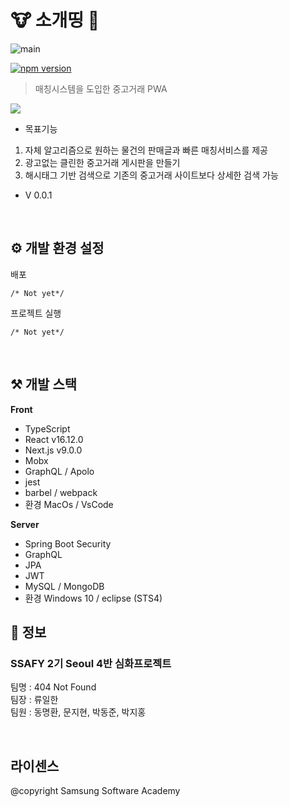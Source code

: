 # :cow: 소개띵 :dog: 
![main](./img/main.png)

[![npm version](https://img.shields.io/npm/v/react.svg?style=flat)](https://www.npmjs.com/package/react)
> 매칭시스템을 도입한 중고거래 PWA

![](./src/img/소개띵목업.png)

 - 목표기능
1. 자체 알고리즘으로 원하는 물건의 판매글과 빠른 매칭서비스를 제공
2. 광고없는 클린한 중고거래 게시판을 만들기
3. 해시태그 기반 검색으로 기존의 중고거래 사이트보다 상세한 검색 가능


 * V 0.0.1

<br>

## :gear: 개발 환경 설정

배포
```
/* Not yet*/

```

프로젝트 실행
```
/* Not yet*/

```

<br>

## :hammer_and_pick: 개발 스택

**Front**

- TypeScript
- React v16.12.0
- Next.js v9.0.0
- Mobx
- GraphQL / Apolo
- jest
- barbel / webpack
- 환경 MacOs / VsCode 

**Server**

- Spring Boot Security
- GraphQL
- JPA
- JWT
- MySQL / MongoDB
- 환경 Windows 10 / eclipse (STS4)


## :busts_in_silhouette: 정보

### SSAFY 2기 Seoul 4반 심화프로젝트 <br>
팀명 : 404 Not Found <br>
팀장 : 류일한<br>
팀원 : 동명환, 문지현, 박동준, 박지홍

<br>

## 라이센스

 @copyright Samsung Software Academy
